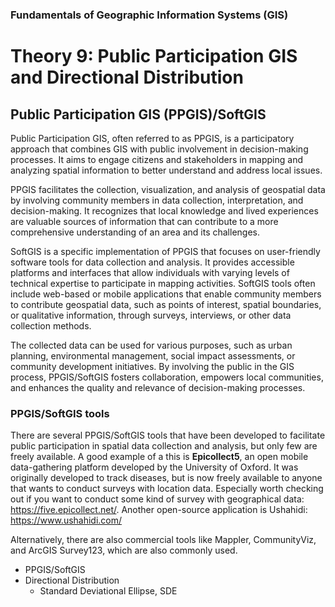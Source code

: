 ### Fundamentals of Geographic Information Systems (GIS)

# Theory 9: Public Participation GIS and Directional Distribution

## Public Participation GIS (PPGIS)/SoftGIS
Public Participation GIS, often referred to as PPGIS, is a participatory approach that combines GIS with public involvement in decision-making processes. It aims to engage citizens and stakeholders in mapping and analyzing spatial information to better understand and address local issues.

PPGIS facilitates the collection, visualization, and analysis of geospatial data by involving community members in data collection, interpretation, and decision-making. It recognizes that local knowledge and lived experiences are valuable sources of information that can contribute to a more comprehensive understanding of an area and its challenges.

SoftGIS is a specific implementation of PPGIS that focuses on user-friendly software tools for data collection and analysis. It provides accessible platforms and interfaces that allow individuals with varying levels of technical expertise to participate in mapping activities. SoftGIS tools often include web-based or mobile applications that enable community members to contribute geospatial data, such as points of interest, spatial boundaries, or qualitative information, through surveys, interviews, or other data collection methods.

The collected data can be used for various purposes, such as urban planning, environmental management, social impact assessments, or community development initiatives. By involving the public in the GIS process, PPGIS/SoftGIS fosters collaboration, empowers local communities, and enhances the quality and relevance of decision-making processes.

### PPGIS/SoftGIS tools
There are several PPGIS/SoftGIS tools that have been developed to facilitate public participation in spatial data collection and analysis, but only few are freely available. A good example of a this is **Epicollect5**, an open mobile data-gathering platform developed by the University of Oxford. It was originally developed to track diseases, but is now freely available to anyone that wants to conduct surveys with location data. Especially worth checking out if you want to conduct some kind of survey with geographical data: https://five.epicollect.net/. Another open-source application is Ushahidi: https://www.ushahidi.com/

Alternatively, there are also commercial tools like Mappler, CommunityViz, and ArcGIS Survey123, which are also commonly used.






- PPGIS/SoftGIS
- Directional Distribution
	- Standard Deviational Ellipse, SDE
<!--stackedit_data:
eyJoaXN0b3J5IjpbMTQ5NDMyMzEsNjM1NTExMjE2LC05MTk1Nj
A5NDUsNzMwOTk4MTE2XX0=
-->